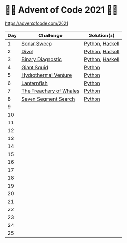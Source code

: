 # :christmas_tree::calendar: Advent of Code 2021 :calendar::christmas_tree:
https://adventofcode.com/2021

Day | Challenge | Solution(s)
--- | --- | ---
1 | [Sonar Sweep](https://adventofcode.com/2021/day/1) | [Python](https://github.com/rssbrrw/Advent-of-Code-2021/blob/main/01/1.py), [Haskell](https://github.com/rssbrrw/Advent-of-Code-2021/blob/main/01/1.hs)
2 | [Dive!](https://adventofcode.com/2021/day/2) | [Python](https://github.com/rssbrrw/Advent-of-Code-2021/blob/main/02/2.py), [Haskell](https://github.com/rssbrrw/Advent-of-Code-2021/blob/main/02/2.hs)
3 | [Binary Diagnostic](https://adventofcode.com/2021/day/3) | [Python](https://github.com/rssbrrw/Advent-of-Code-2021/blob/main/03/3.py), [Haskell](https://github.com/rssbrrw/Advent-of-Code-2021/blob/main/03/3.hs)
4 | [Giant Squid](https://adventofcode.com/2021/day/4) | [Python](https://github.com/rssbrrw/Advent-of-Code-2021/blob/main/04/4.py)
5 | [Hydrothermal Venture](https://adventofcode.com/2021/day/5) | [Python](https://github.com/rssbrrw/Advent-of-Code-2021/blob/main/05/5.py)
6 | [Lanternfish](https://adventofcode.com/2021/day/6) | [Python](https://github.com/rssbrrw/Advent-of-Code-2021/blob/main/06/6.py)
7 | [The Treachery of Whales](https://adventofcode.com/2021/day/7)| [Python](https://github.com/rssbrrw/Advent-of-Code-2021/blob/main/07/7.py)
8 | [Seven Segment Search](https://adventofcode.com/2021/day/8) | [Python](https://github.com/rssbrrw/Advent-of-Code-2021/blob/main/08/8.py)
9 | | |
10 | | |
11 | | |
12 | | |
13 | | |
14 | | |
15 | | |
16 | | |
17 | | |
18 | | |
19 | | |
20 | | |
21 | | |
22 | | |
23 | | |
24 | | |
25 | | |